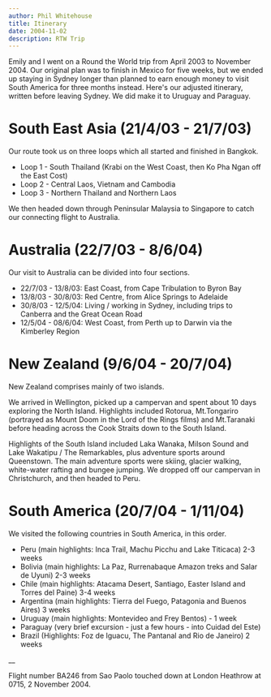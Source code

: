 ```yaml
---
author: Phil Whitehouse
title: Itinerary
date: 2004-11-02
description: RTW Trip
---
```


Emily and I went on a Round the World trip from April 2003 to November 2004. Our original plan was to finish in Mexico for five weeks, but we ended up staying in Sydney longer than planned to earn enough money to visit South America for three months instead. Here's our adjusted itinerary, written before leaving Sydney. We did make it to Uruguay and Paraguay.

# South East Asia (21/4/03 - 21/7/03)
Our route took us on three loops which all started and finished in Bangkok.

* Loop 1 - South Thailand (Krabi on the West Coast, then Ko Pha Ngan off the East Cost)
* Loop 2 - Central Laos, Vietnam and Cambodia
* Loop 3 - Northern Thailand and Northern Laos

We then headed down through Peninsular Malaysia to Singapore to catch our connecting flight to Australia.

# Australia (22/7/03 - 8/6/04)

Our visit to Australia can be divided into four sections.

* 22/7/03 - 13/8/03: East Coast, from Cape Tribulation to Byron Bay
* 13/8/03 - 30/8/03: Red Centre, from Alice Springs to Adelaide
* 30/8/03 - 12/5/04: Living / working in Sydney, including trips to Canberra and the Great Ocean Road
* 12/5/04 - 08/6/04: West Coast, from Perth up to Darwin via the Kimberley Region

# New Zealand (9/6/04 - 20/7/04)

New Zealand comprises mainly of two islands.

We arrived in Wellington, picked up a campervan and spent about 10 days exploring the North Island. Highlights included Rotorua, Mt.Tongariro (portrayed as Mount Doom in the Lord of the Rings films) and Mt.Taranaki before heading across the Cook Straits down to the South Island.

Highlights of the South Island included Laka Wanaka, Milson Sound and Lake Wakatipu / The Remarkables, plus adventure sports around Queenstown. The main adventure sports were skiing, glacier walking, white-water rafting and bungee jumping. We dropped off our campervan in Christchurch, and then headed to Peru.

# South America (20/7/04 - 1/11/04)

We visited the following countries in South America, in this order.

* Peru (main highlights: Inca Trail, Machu Picchu and Lake Titicaca) 2-3 weeks
* Bolivia (main highlights: La Paz, Rurrenabaque Amazon treks and Salar de Uyuni) 2-3 weeks
* Chile (main highlights: Atacama Desert, Santiago, Easter Island and Torres del Paine) 3-4 weeks
* Argentina (main highlights: Tierra del Fuego, Patagonia and Buenos Aires) 3 weeks
* Uruguay (main highlights: Montevideo and Frey Bentos) - 1 week
* Paraguay (very brief excursion - just a few hours - into Cuidad del Este)
* Brazil (Highlights: Foz de Iguacu, The Pantanal and Rio de Janeiro) 2 weeks

__

Flight number BA246 from Sao Paolo touched down at London Heathrow at 0715, 2 November 2004.
